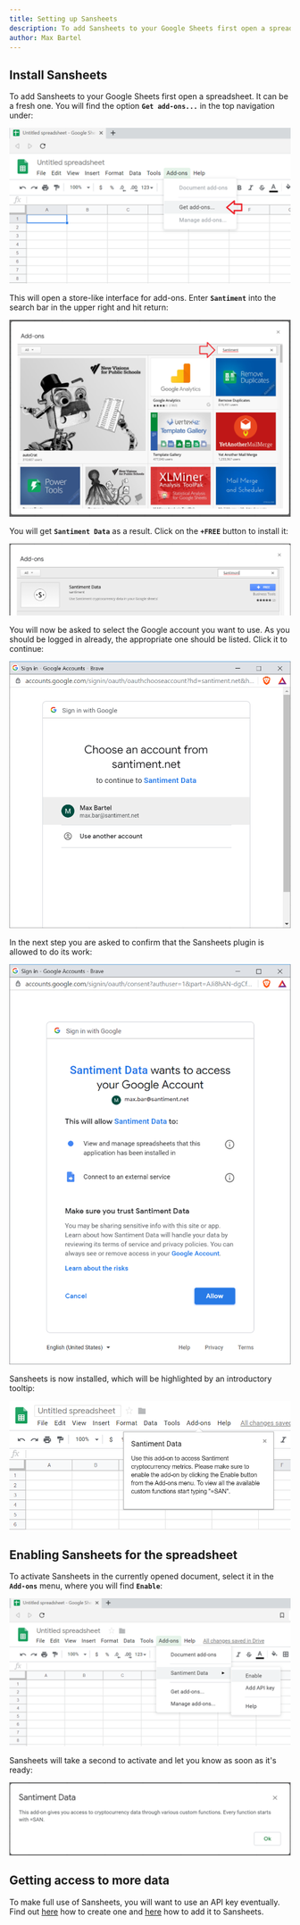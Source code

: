 ```yaml
---
title: Setting up Sansheets
description: To add Sansheets to your Google Sheets first open a spreadsheet. It can be a fresh one. You will find the option "Get add-ons..."" in the top navigation under...
author: Max Bartel
---
```


## Install Sansheets

To add Sansheets to your Google Sheets first open a spreadsheet. It can
be a fresh one. You will find the option **`Get add-ons...`** in the
top navigation under:

![](01_add_addon.png)

This will open a store-like interface for add-ons. Enter **`Santiment`** into the search bar in the upper right and hit return:

![](04_add_addon2.png)

You will get **`Santiment Data`** as a result. Click on the **`+FREE`** button to install it:

![](05_add_addon3.png)

You will now be asked to select the Google account you want to use. As you should be logged in already, the appropriate one should be listed.
Click it to continue:

![](06_add_addon_confirm_account.png)

In the next step you are asked to confirm that the Sansheets plugin is allowed to do its work:

![](07_add_addon_confirm_account2.png)

Sansheets is now installed, which will be highlighted by an introductory tooltip:

![](08_add_addon_confirmation.png)

## Enabling Sansheets for the spreadsheet

To activate Sansheets in the currently opened document, select it in the **`Add-ons`** menu, where you will find **`Enable`**:

![](09_enable.png)

Sansheets will take a second to activate and let you know as soon as it's ready:

![](10_enable_confirmation.png)

## Getting access to more data

To make full use of Sansheets, you will want to use an API key eventually. Find out [here](/products-and-plans/create-an-api-key) how to create one and [here](/sansheets/adding-an-api-key) how to add it to Sansheets.
